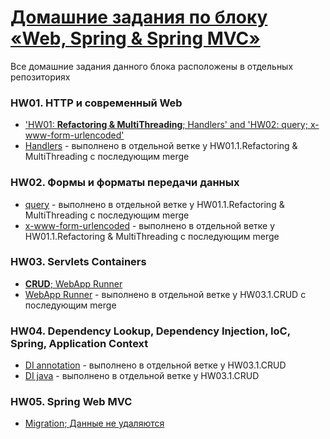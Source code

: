 # [Домашние задания по блоку «Web, Spring & Spring MVC»](https://github.com/netology-code/jspr-homeworks)
Все домашние задания данного блока расположены в отдельных репозиториях

### HW01. HTTP и современный Web
* ['HW01: **Refactoring & MultiThreading**; Handlers' and 'HW02: query; x-www-form-urlencoded'](https://github.com/frepingod/netology-http-server)
* [Handlers](https://github.com/frepingod/netology-http-server/tree/feature/handlers) - выполнено в отдельной ветке у HW01.1.Refactoring & MultiThreading с последующим merge

### HW02. Формы и форматы передачи данных
* [query](https://github.com/frepingod/netology-http-server/tree/feature/query) - выполнено в отдельной ветке у HW01.1.Refactoring & MultiThreading с последующим merge
* [x-www-form-urlencoded](https://github.com/frepingod/netology-http-server/tree/feature/form) - выполнено в отдельной ветке у HW01.1.Refactoring & MultiThreading с последующим merge

### HW03. Servlets Containers
* [**CRUD**; WebApp Runner](https://github.com/frepingod/netology-servlets)
* [WebApp Runner](https://github.com/frepingod/netology-servlets/tree/feature/webapp-runner) - выполнено в отдельной ветке у HW03.1.CRUD с последующим merge

### HW04. Dependency Lookup, Dependency Injection, IoC, Spring, Application Context
* [DI annotation](https://github.com/frepingod/netology-servlets/tree/feature/di-annotation) - выполнено в отдельной ветке у HW03.1.CRUD
* [DI java](https://github.com/frepingod/netology-servlets/tree/feature/di-java) - выполнено в отдельной ветке у HW03.1.CRUD

### HW05. Spring Web MVC
* [Migration; Данные не удаляются](https://github.com/frepingod/netology-rest-spring-mvc)